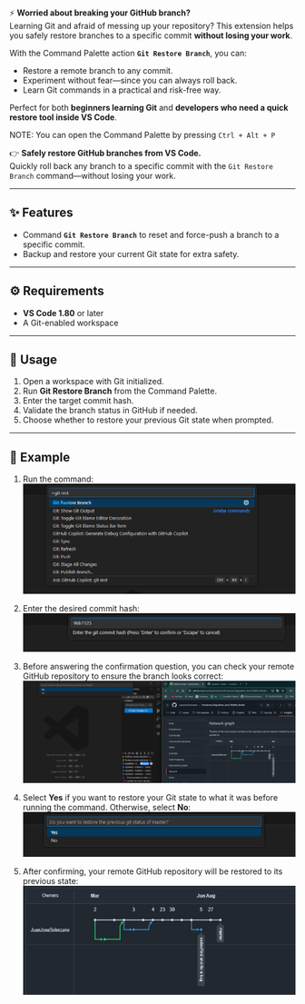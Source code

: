 
⚡ **Worried about breaking your GitHub branch?**  
Learning Git and afraid of messing up your repository? This extension helps you safely restore branches to a specific commit **without losing your work**.  

With the Command Palette action **`Git Restore Branch`**, you can:  

- Restore a remote branch to any commit.  
- Experiment without fear—since you can always roll back.  
- Learn Git commands in a practical and risk-free way.  

Perfect for both **beginners learning Git** and **developers who need a quick restore tool inside VS Code**.  

NOTE: You can open the Command Palette by pressing `Ctrl + Alt + P` 

👉 **Safely restore GitHub branches from VS Code.**  
Quickly roll back any branch to a specific commit with the `Git Restore Branch` command—without losing your work.  

---

## ✨ Features  
- Command **`Git Restore Branch`** to reset and force-push a branch to a specific commit.  
- Backup and restore your current Git state for extra safety.  

---

## ⚙️ Requirements  
- **VS Code 1.80** or later  
- A Git-enabled workspace  

---

## 🚀 Usage  

1. Open a workspace with Git initialized.  
2. Run **Git Restore Branch** from the Command Palette.  
3. Enter the target commit hash.  
4. Validate the branch status in GitHub if needed.  
5. Choose whether to restore your previous Git state when prompted.  

---

## 📸 Example  

1. Run the command:  
   ![how-to-1](./images/howto1.png)  

2. Enter the desired commit hash:  
   ![how-to-2](./images/howto2.png)  

3. Before answering the confirmation question, you can check your remote GitHub repository to ensure the branch looks correct:  
   ![how-to-5](./images/howto5.png)  

4. Select **Yes** if you want to restore your Git state to what it was before running the command. Otherwise, select **No**:  
   ![how-to-3](./images/howto3.png)  

5. After confirming, your remote GitHub repository will be restored to its previous state:  
   ![how-to-4](./images/howto4.png)  